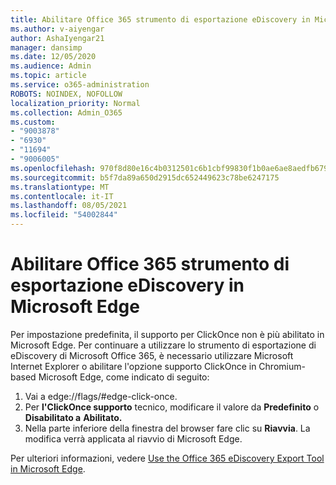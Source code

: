 ```yaml
---
title: Abilitare Office 365 strumento di esportazione eDiscovery in Microsoft Edge
ms.author: v-aiyengar
author: AshaIyengar21
manager: dansimp
ms.date: 12/05/2020
ms.audience: Admin
ms.topic: article
ms.service: o365-administration
ROBOTS: NOINDEX, NOFOLLOW
localization_priority: Normal
ms.collection: Admin_O365
ms.custom:
- "9003878"
- "6930"
- "11694"
- "9006005"
ms.openlocfilehash: 970f8d80e16c4b0312501c6b1cbf99830f1b0ae6ae8aedfb679ca2cbd9709112
ms.sourcegitcommit: b5f7da89a650d2915dc652449623c78be6247175
ms.translationtype: MT
ms.contentlocale: it-IT
ms.lasthandoff: 08/05/2021
ms.locfileid: "54002844"
---
```

# <a name="enable-office-365-ediscovery-export-tool-in-microsoft-edge"></a>Abilitare Office 365 strumento di esportazione eDiscovery in Microsoft Edge

Per impostazione predefinita, il supporto per ClickOnce non è più abilitato in Microsoft Edge. Per continuare a utilizzare lo strumento di esportazione di eDiscovery di Microsoft Office 365, è necessario utilizzare Microsoft Internet Explorer o abilitare l'opzione supporto ClickOnce in Chromium-based Microsoft Edge, come indicato di seguito:

1. Vai a edge://flags/#edge-click-once.
1. Per **l'ClickOnce supporto** tecnico, modificare il valore da **Predefinito** o **Disabilitato a** **Abilitato.**
1. Nella parte inferiore della finestra del browser fare clic su **Riavvia**. La modifica verrà applicata al riavvio di Microsoft Edge.

Per ulteriori informazioni, vedere [Use the Office 365 eDiscovery Export Tool in Microsoft Edge](https://go.microsoft.com/fwlink/?linkid=2111611).
